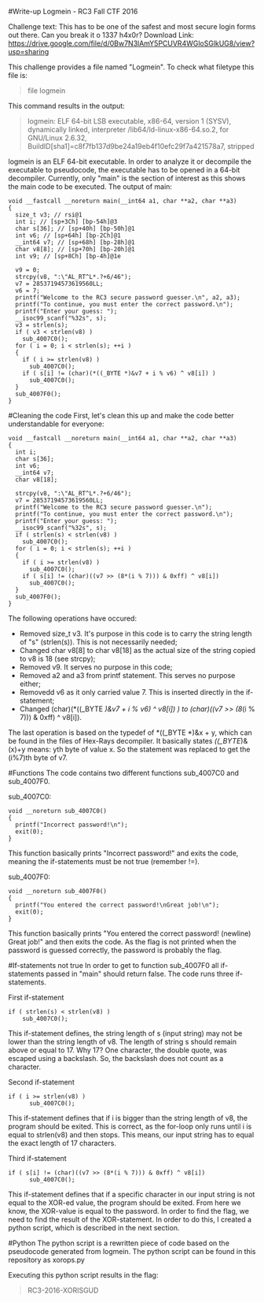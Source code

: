 #Write-up Logmein - RC3 Fall CTF 2016

Challenge text:
This has to be one of the safest and most secure login forms out there. Can you break it o 1337 h4x0r?
Download Link: https://drive.google.com/file/d/0Bw7N3lAmY5PCUVR4WGloSGlkUG8/view?usp=sharing

This challenge provides a file named "Logmein". To check what filetype this file is:
> file logmein

This command results in the output:
> logmein: ELF 64-bit LSB executable, x86-64, version 1 (SYSV), dynamically linked, interpreter /lib64/ld-linux-x86-64.so.2, for GNU/Linux 2.6.32, BuildID[sha1]=c8f7fb137d9be24a19eb4f10efc29f7a421578a7, stripped

logmein is an ELF 64-bit executable. In order to analyze it or decompile the executable to pseudocode, the executable has to be opened in a 64-bit decompiler.
Currently, only "main" is the section of interest as this shows the main code to be executed. The output of main:

```
void __fastcall __noreturn main(__int64 a1, char **a2, char **a3)
{ 
  size_t v3; // rsi@1
  int i; // [sp+3Ch] [bp-54h]@3 
  char s[36]; // [sp+40h] [bp-50h]@1
  int v6; // [sp+64h] [bp-2Ch]@1 
  __int64 v7; // [sp+68h] [bp-28h]@1 
  char v8[8]; // [sp+70h] [bp-20h]@1 
  int v9; // [sp+8Ch] [bp-4h]@1e 

  v9 = 0;
  strcpy(v8, ":\"AL_RT^L*.?+6/46");
  v7 = 28537194573619560LL;
  v6 = 7;
  printf("Welcome to the RC3 secure password guesser.\n", a2, a3);
  printf("To continue, you must enter the correct password.\n");
  printf("Enter your guess: "); 
  __isoc99_scanf("%32s", s);
  v3 = strlen(s);
  if ( v3 < strlen(v8) )
    sub_4007C0();
  for ( i = 0; i < strlen(s); ++i ) 
  { 
    if ( i >= strlen(v8) )
      sub_4007C0();
    if ( s[i] != (char)(*((_BYTE *)&v7 + i % v6) ^ v8[i]) )
      sub_4007C0();
  } 
  sub_4007F0();
} 

```

#Cleaning the code
First, let's clean this up and make the code better understandable for everyone:

```
void __fastcall __noreturn main(__int64 a1, char **a2, char **a3)
{ 
  int i; 
  char s[36];
  int v6; 
  __int64 v7; 
  char v8[18]; 

  strcpy(v8, ":\"AL_RT^L*.?+6/46");
  v7 = 28537194573619560LL;
  printf("Welcome to the RC3 secure password guesser.\n");
  printf("To continue, you must enter the correct password.\n");
  printf("Enter your guess: "); 
  __isoc99_scanf("%32s", s);
  if ( strlen(s) < strlen(v8) )
    sub_4007C0();
  for ( i = 0; i < strlen(s); ++i ) 
  { 
    if ( i >= strlen(v8) )
      sub_4007C0();
    if ( s[i] != (char)((v7 >> (8*(i % 7))) & 0xff) ^ v8[i])
      sub_4007C0();
  } 
  sub_4007F0();
} 
```

The following operations have occured:
* Removed size_t v3. It's purpose in this code is to carry the string length of "s" (strlen(s)). This is not necessarily needed;
* Changed char v8[8] to char v8[18] as the actual size of the string copied to v8 is 18 (see strcpy);
* Removed v9. It serves no purpose in this code;
* Removed a2 and a3 from printf statement. This serves no purpose either;
* Removedd v6 as it only carried value 7. This is inserted directly in the if-statement;
* Changed (char)(*((_BYTE *)&v7 + i % v6) ^ v8[i]) ) to (char)((v7 >> (8*(i % 7))) & 0xff) ^ v8[i]).

The last operation is based on the typedef of *((_BYTE *)&x + y, which can be found in the files of Hex-Rays decompiler.
It basically states *((_BYTE*)&(x)+y means: yth byte of value x. So the statement was replaced to get the (i%7)th byte of v7.

#Functions
The code contains two different functions sub_4007C0 and sub_4007F0.

sub_4007C0:
```
void __noreturn sub_4007C0()
{
  printf("Incorrect password!\n");
  exit(0);
}
```

This function basically prints "Incorrect password!" and exits the code, meaning the if-statements must be not true (remember !=).

sub_4007F0:
```
void __noreturn sub_4007F0()
{
  printf("You entered the correct password!\nGreat job!\n");
  exit(0);
}
```

This function basically prints "You entered the correct password! (newline) Great job!" and then exits the code. As the flag is not printed when the password is guessed correctly, the password is probably the flag.

#If-statements not true
In order to get to function sub_4007F0 all if-statements passed in "main" should return false. The code runs three if-statements.

First if-statement
```
if ( strlen(s) < strlen(v8) )
    sub_4007C0();
```

This if-statement defines, the string length of s (input string) may not be lower than the string length of v8.
The length of string s should remain above or equal to 17. Why 17? One character, the double quote, was escaped using a backslash. So, the backslash does not count as a character.

Second if-statement
```
if ( i >= strlen(v8) )
      sub_4007C0();
```

This if-statement defines that if i is bigger than the string length of v8, the program should be exited. This is correct, as the for-loop only runs until i is equal to strlen(v8) and then stops.
This means, our input string has to equal the exact length of 17 characters.

Third if-statement
```
if ( s[i] != (char)((v7 >> (8*(i % 7))) & 0xff) ^ v8[i])
      sub_4007C0();
```

This if-statement defines that if a specific character in our input string is not equal to the XOR-ed value, the program should be exited.
From here we know, the XOR-value is equal to the password. In order to find the flag, we need to find the result of the XOR-statement.
In order to do this, I created a python script, which is described in the next section.

#Python
The python script is a rewritten piece of code based on the pseudocode generated from logmein. The python script can be found in this repository as xorops.py

Executing this python script results in the flag:
> RC3-2016-XORISGUD 
